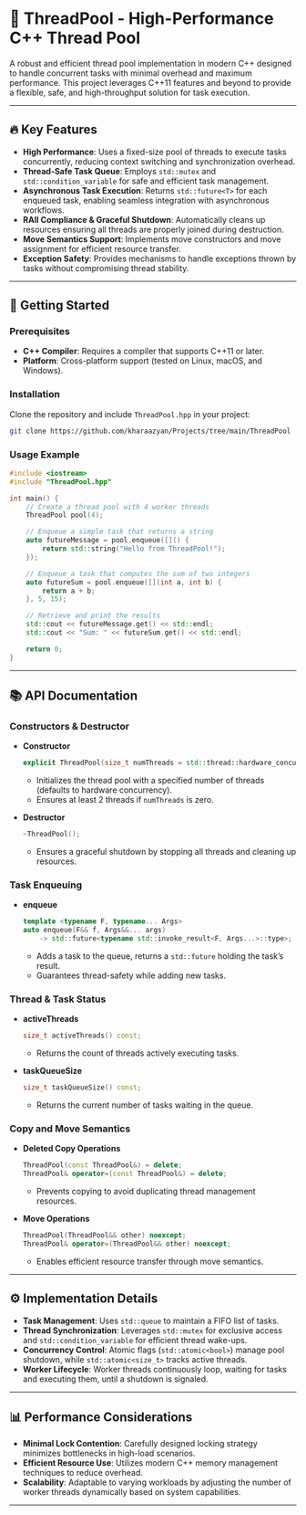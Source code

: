 # 🚀 ThreadPool - High-Performance C++ Thread Pool

A robust and efficient thread pool implementation in modern C++ designed to handle concurrent tasks with minimal overhead and maximum performance. This project leverages C++11 features and beyond to provide a flexible, safe, and high-throughput solution for task execution.

---

## 🔥 Key Features

- **High Performance**: Uses a fixed-size pool of threads to execute tasks concurrently, reducing context switching and synchronization overhead.
- **Thread-Safe Task Queue**: Employs `std::mutex` and `std::condition_variable` for safe and efficient task management.
- **Asynchronous Task Execution**: Returns `std::future<T>` for each enqueued task, enabling seamless integration with asynchronous workflows.
- **RAII Compliance & Graceful Shutdown**: Automatically cleans up resources ensuring all threads are properly joined during destruction.
- **Move Semantics Support**: Implements move constructors and move assignment for efficient resource transfer.
- **Exception Safety**: Provides mechanisms to handle exceptions thrown by tasks without compromising thread stability.

---

## 🚀 Getting Started

### Prerequisites

- **C++ Compiler**: Requires a compiler that supports C++11 or later.
- **Platform**: Cross-platform support (tested on Linux, macOS, and Windows).

### Installation

Clone the repository and include `ThreadPool.hpp` in your project:

```bash
git clone https://github.com/kharaazyan/Projects/tree/main/ThreadPool
```

### Usage Example

```cpp
#include <iostream>
#include "ThreadPool.hpp"

int main() {
    // Create a thread pool with 4 worker threads
    ThreadPool pool(4);

    // Enqueue a simple task that returns a string
    auto futureMessage = pool.enqueue([]() {
        return std::string("Hello from ThreadPool!");
    });

    // Enqueue a task that computes the sum of two integers
    auto futureSum = pool.enqueue([](int a, int b) {
        return a + b;
    }, 5, 15);

    // Retrieve and print the results
    std::cout << futureMessage.get() << std::endl;
    std::cout << "Sum: " << futureSum.get() << std::endl;

    return 0;
}
```

---

## 📚 API Documentation

### Constructors & Destructor

- **Constructor**
  ```cpp
  explicit ThreadPool(size_t numThreads = std::thread::hardware_concurrency());
  ```
  - Initializes the thread pool with a specified number of threads (defaults to hardware concurrency).
  - Ensures at least 2 threads if `numThreads` is zero.

- **Destructor**
  ```cpp
  ~ThreadPool();
  ```
  - Ensures a graceful shutdown by stopping all threads and cleaning up resources.

### Task Enqueuing

- **enqueue**
  ```cpp
  template <typename F, typename... Args>
  auto enqueue(F&& f, Args&&... args)
      -> std::future<typename std::invoke_result<F, Args...>::type>;
  ```
  - Adds a task to the queue, returns a `std::future` holding the task’s result.
  - Guarantees thread-safety while adding new tasks.

### Thread & Task Status

- **activeThreads**
  ```cpp
  size_t activeThreads() const;
  ```
  - Returns the count of threads actively executing tasks.

- **taskQueueSize**
  ```cpp
  size_t taskQueueSize() const;
  ```
  - Returns the current number of tasks waiting in the queue.

### Copy and Move Semantics

- **Deleted Copy Operations**
  ```cpp
  ThreadPool(const ThreadPool&) = delete;
  ThreadPool& operator=(const ThreadPool&) = delete;
  ```
  - Prevents copying to avoid duplicating thread management resources.

- **Move Operations**
  ```cpp
  ThreadPool(ThreadPool&& other) noexcept;
  ThreadPool& operator=(ThreadPool&& other) noexcept;
  ```
  - Enables efficient resource transfer through move semantics.

---

## ⚙️ Implementation Details

- **Task Management**: Uses `std::queue` to maintain a FIFO list of tasks.
- **Thread Synchronization**: Leverages `std::mutex` for exclusive access and `std::condition_variable` for efficient thread wake-ups.
- **Concurrency Control**: Atomic flags (`std::atomic<bool>`) manage pool shutdown, while `std::atomic<size_t>` tracks active threads.
- **Worker Lifecycle**: Worker threads continuously loop, waiting for tasks and executing them, until a shutdown is signaled.

---

## 📊 Performance Considerations

- **Minimal Lock Contention**: Carefully designed locking strategy minimizes bottlenecks in high-load scenarios.
- **Efficient Resource Use**: Utilizes modern C++ memory management techniques to reduce overhead.
- **Scalability**: Adaptable to varying workloads by adjusting the number of worker threads dynamically based on system capabilities.

---